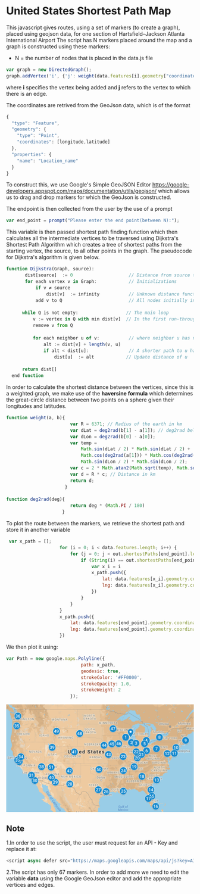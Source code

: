 # United States Shortest Path Map
This javascript gives routes, using a set of markers (to create a graph), placed using geojson data, for one section of Hartsfield–Jackson Atlanta International Airport
The script has N markers placed around the map and a graph is constructed using these markers:
* N = the number of nodes that is placed in the data.js file
```javascript
var graph = new DirectedGraph();
graph.addVertex('i', {'j': weight(data.features[i].geometry["coordinates"], data.features[j].geometry["coordinates"]),..});
```
where **i** specifies the vertex being added and **j** refers to the vertex to which there is an edge.

The coordinates are retrived from the GeoJson data, which is of the format
```javascript
{
  "type": "Feature",
  "geometry": {
    "type": "Point",
    "coordinates": [longitude,latitude]
  },
  "properties": {
    "name": "Location_name"
  }
}
```
To construct this, we use Google's Simple GeoJSON Editor https://google-developers.appspot.com/maps/documentation/utils/geojson/ which allows us to drag and drop markers for which the GeoJson is constructed.

The endpoint is then collected from the user by the use of a prompt
```javascript
var end_point = prompt("Please enter the end point(between N):");
```
This variable is then passed shortest path finding function which then calculates all the intermediate vertices to be traversed using Dijkstra's Shortest Path Algorithm which creates a tree of shortest paths from the starting vertex, the source, to all other points in the graph.
The pseudocode for Dijkstra's algorithm is given below.
```javascript
function Dijkstra(Graph, source):
       dist[source]  := 0                     // Distance from source to source is set to 0
       for each vertex v in Graph:            // Initializations
           if v ≠ source
               dist[v]  := infinity           // Unknown distance function from source to each node set to infinity
           add v to Q                         // All nodes initially in Q

      while Q is not empty:                  // The main loop
          v := vertex in Q with min dist[v]  // In the first run-through, this vertex is the source node
          remove v from Q

          for each neighbor u of v:           // where neighbor u has not yet been removed from Q.
              alt := dist[v] + length(v, u)
              if alt < dist[u]:               // A shorter path to u has been found
                  dist[u]  := alt            // Update distance of u

      return dist[]
  end function
```
In order to calculate the shortest distance between the vertices, since this is a weighted graph, we make use of the **haversine formula** which determines the great-circle distance between two points on a sphere given their longitudes and latitudes.
```javascript
function weight(a, b){
                        var R = 6371; // Radius of the earth in km
                        var dLat = deg2rad(b[1] - a[1]); // deg2rad below
                        var dLon = deg2rad(b[0] - a[0]);
                        var temp =
                            Math.sin(dLat / 2) * Math.sin(dLat / 2) +
                            Math.cos(deg2rad(a[1])) * Math.cos(deg2rad(b[1])) *
                            Math.sin(dLon / 2) * Math.sin(dLon / 2);
                        var c = 2 * Math.atan2(Math.sqrt(temp), Math.sqrt(1 - temp));
                        var d = R * c; // Distance in km
                        return d;
                      }

function deg2rad(deg){
                        return deg * (Math.PI / 180)
                     }
```
To plot the route between the markers, we retrieve the shortest path and store it in another variable
```javascript
 var x_path = [];
                    for (i = 0; i < data.features.length; i++) {
                        for (j = 0; j < out.shortestPaths[end_point].length; j++) {
                            if (String(i) == out.shortestPaths[end_point][j]) {
                                var x_i = i
                                x_path.push({
                                    lat: data.features[x_i].geometry.coordinates[1],
                                    lng: data.features[x_i].geometry.coordinates[0]
                                })
                            }
                        }
                    }
                    x_path.push({
                        lat: data.features[end_point].geometry.coordinates[1],
                        lng: data.features[end_point].geometry.coordinates[0]
                    })
```
We then plot it using:
```javascript
var Path = new google.maps.Polyline({
                            path: x_path,
                            geodesic: true,
                            strokeColor: '#FF0000',
                            strokeOpacity: 1.0,
                            strokeWeight: 2
                        });
```

![alt text](https://github.com/fuss2120/Shortest-Path/blob/master/Screen%20Shot%202019-04-24%20at%2010.39.58%20AM.png)

## Note
1.In order to use the script, the user must request for an API - Key and replace it at:
```javascript
<script async defer src="https://maps.googleapis.com/maps/api/js?key=AIzaSyDftx56s3ut_WMxWlhP38KsCKgyHYgQOJo&callback=initMap">
```
2.The script has only 67 markers. In order to add more we need to edit the variable **data** using the Google GeoJson editor and add the appropriate vertices and edges.


